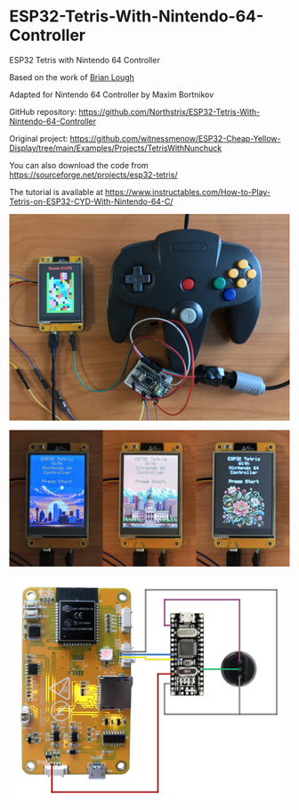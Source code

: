 # ESP32-Tetris-With-Nintendo-64-Controller

ESP32 Tetris with Nintendo 64 Controller
 
Based on the work of [Brian Lough](https://github.com/witnessmenow)
 
Adapted for Nintendo 64 Controller by Maxim Bortnikov
 
GitHub repository: https://github.com/Northstrix/ESP32-Tetris-With-Nintendo-64-Controller
 
Original project: https://github.com/witnessmenow/ESP32-Cheap-Yellow-Display/tree/main/Examples/Projects/TetrisWithNunchuck

You can also download the code from https://sourceforge.net/projects/esp32-tetris/

The tutorial is available at https://www.instructables.com/How-to-Play-Tetris-on-ESP32-CYD-With-Nintendo-64-C/

![image text](https://github.com/Northstrix/ESP32-Tetris-With-Nintendo-64-Controller/blob/main/V1.0/Images/IMG_0511.jpg)

![image text](https://github.com/Northstrix/ESP32-Tetris-With-Nintendo-64-Controller/blob/main/V1.0/Images/Start%20screens.jpg)

![image text](https://github.com/Northstrix/ESP32-Tetris-With-Nintendo-64-Controller/blob/main/V1.0/Images/Circuit%20Diagram.png)
